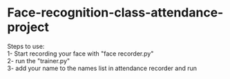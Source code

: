 # Face-recognition-class-attendance-project
Steps to use:\
1- Start recording your face with "face recorder.py"\
2- run the "trainer.py"\
3- add your name to the names list in attendance recorder and run
